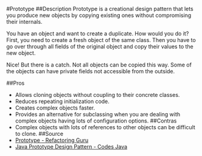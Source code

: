 #Prototype
##Description
Prototype is a creational design pattern that lets you produce new objects by copying existing ones without compromising their internals.

You have an object and want to create a duplicate. How would you do it? First, you need to create a fresh object of the same class. Then you have to go over through all fields of the original object and copy their values to the new object.

Nice! But there is a catch. Not all objects can be copied this way. Some of the objects can have private fields not accessible from the outside.

##Pros
* Allows cloning objects without coupling to their concrete classes.
* Reduces repeating initialization code.
* Creates complex objects faster.
* Provides an alternative for subclassing when you are dealing with complex objects having lots of configuration options.
##Contras
*  Complex objects with lots of references to other objects can be difficult to clone.
##Source
* [Prototype - Refactoring Guru](https://refactoring.guru/design-patterns/prototype)
* [Java Prototype Design Pattern - Codes Java](https://codesjava.com/java-prototype-design-pattern)